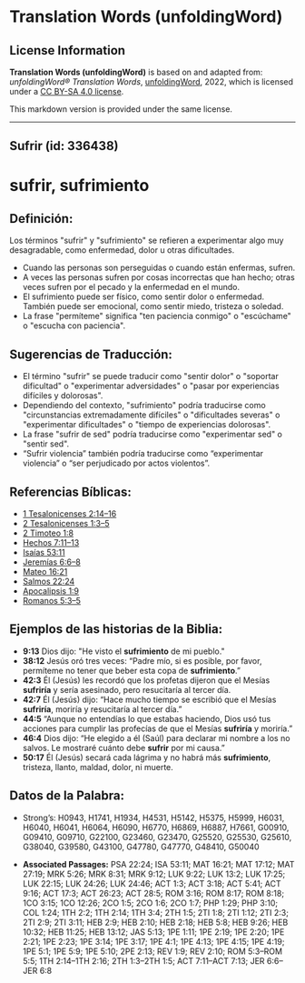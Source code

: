 # Translation Words (unfoldingWord)

## License Information

**Translation Words (unfoldingWord)** is based on and adapted from: _unfoldingWord® Translation Words_, [unfoldingWord](https://unfoldingword.org/utw), 2022, which is licensed under a [CC BY-SA 4.0 license](https://creativecommons.org/licenses/by-sa/4.0/legalcode.en).

This markdown version is provided under the same license.



--------------------------------

## Sufrir (id: 336438)

sufrir, sufrimiento
===================

Definición:
-----------

Los términos "sufrir" y "sufrimiento" se refieren a experimentar algo muy desagradable, como enfermedad, dolor u otras dificultades.

* Cuando las personas son perseguidas o cuando están enfermas, sufren.
* A veces las personas sufren por cosas incorrectas que han hecho; otras veces sufren por el pecado y la enfermedad en el mundo.
* El sufrimiento puede ser físico, como sentir dolor o enfermedad. También puede ser emocional, como sentir miedo, tristeza o soledad.
* La frase "permíteme" significa "ten paciencia conmigo" o "escúchame" o "escucha con paciencia".

Sugerencias de Traducción:
--------------------------

* El término "sufrir" se puede traducir como "sentir dolor" o "soportar dificultad" o "experimentar adversidades" o "pasar por experiencias difíciles y dolorosas".
* Dependiendo del contexto, "sufrimiento" podría traducirse como "circunstancias extremadamente difíciles" o "dificultades severas" o "experimentar dificultades" o "tiempo de experiencias dolorosas".
* La frase "sufrir de sed" podría traducirse como "experimentar sed" o "sentir sed".
* “Sufrir violencia” también podría traducirse como “experimentar violencia” o “ser perjudicado por actos violentos”.

Referencias Bíblicas:
---------------------

* [1 Tesalonicenses 2:14–16](https://ref.ly/1Thess2:14-1Thess2:16)
* [2 Tesalonicenses 1:3–5](https://ref.ly/2Thess1:3-2Thess1:5)
* [2 Timoteo 1:8](https://ref.ly/2Tim1:8)
* [Hechos 7:11–13](https://ref.ly/Acts7:11-Acts7:13)
* [Isaías 53:11](https://ref.ly/Isa53:11)
* [Jeremías 6:6–8](https://ref.ly/Jer6:6-Jer6:8)
* [Mateo 16:21](https://ref.ly/Matt16:21)
* [Salmos 22:24](https://ref.ly/Ps22:24)
* [Apocalipsis 1:9](https://ref.ly/Rev1:9)
* [Romanos 5:3–5](https://ref.ly/Rom5:3-Rom5:5)

Ejemplos de las historias de la Biblia:
---------------------------------------

* **9:13** Dios dijo: "He visto el **sufrimiento** de mi pueblo."
* **38:12** Jesús oró tres veces: “Padre mío, si es posible, por favor, permíteme no tener que beber esta copa de **sufrimiento**.”
* **42:3** Él (Jesús) les recordó que los profetas dijeron que el Mesías **sufriría** y sería asesinado, pero resucitaría al tercer día.
* **42:7** Él (Jesús) dijo: “Hace mucho tiempo se escribió que el Mesías **sufriría**, moriría y resucitaría al tercer día.”
* **44:5** “Aunque no entendías lo que estabas haciendo, Dios usó tus acciones para cumplir las profecías de que el Mesías **sufriría** y moriría.”
* **46:4** Dios dijo: “He elegido a él (Saúl) para declarar mi nombre a los no salvos. Le mostraré cuánto debe **sufrir** por mi causa.”
* **50:17** Él (Jesús) secará cada lágrima y no habrá más **sufrimiento**, tristeza, llanto, maldad, dolor, ni muerte.

Datos de la Palabra:
--------------------

* Strong’s: H0943, H1741, H1934, H4531, H5142, H5375, H5999, H6031, H6040, H6041, H6064, H6090, H6770, H6869, H6887, H7661, G00910, G09410, G09710, G22100, G23460, G23470, G25520, G25530, G25610, G38040, G39580, G43100, G47780, G47770, G48410, G50040

* **Associated Passages:** PSA 22:24; ISA 53:11; MAT 16:21; MAT 17:12; MAT 27:19; MRK 5:26; MRK 8:31; MRK 9:12; LUK 9:22; LUK 13:2; LUK 17:25; LUK 22:15; LUK 24:26; LUK 24:46; ACT 1:3; ACT 3:18; ACT 5:41; ACT 9:16; ACT 17:3; ACT 26:23; ACT 28:5; ROM 3:16; ROM 8:17; ROM 8:18; 1CO 3:15; 1CO 12:26; 2CO 1:5; 2CO 1:6; 2CO 1:7; PHP 1:29; PHP 3:10; COL 1:24; 1TH 2:2; 1TH 2:14; 1TH 3:4; 2TH 1:5; 2TI 1:8; 2TI 1:12; 2TI 2:3; 2TI 2:9; 2TI 3:11; HEB 2:9; HEB 2:10; HEB 2:18; HEB 5:8; HEB 9:26; HEB 10:32; HEB 11:25; HEB 13:12; JAS 5:13; 1PE 1:11; 1PE 2:19; 1PE 2:20; 1PE 2:21; 1PE 2:23; 1PE 3:14; 1PE 3:17; 1PE 4:1; 1PE 4:13; 1PE 4:15; 1PE 4:19; 1PE 5:1; 1PE 5:9; 1PE 5:10; 2PE 2:13; REV 1:9; REV 2:10; ROM 5:3–ROM 5:5; 1TH 2:14–1TH 2:16; 2TH 1:3–2TH 1:5; ACT 7:11–ACT 7:13; JER 6:6–JER 6:8

